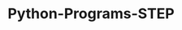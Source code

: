 # Python-Programs-STEP
        
    
                    
                                  
                            
                                             
                 
      
  
